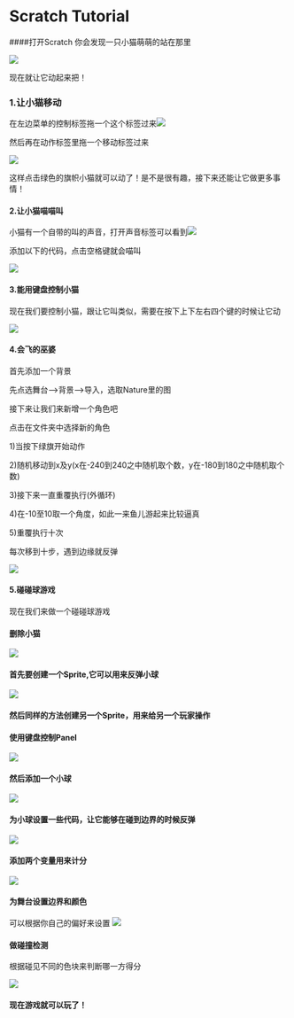 # Scratch Tutorial

####打开Scratch
你会发现一只小猫萌萌的站在那里

![](http://7u2osj.com1.z0.glb.clouddn.com/scratch_scratch.png)

现在就让它动起来把！


### 1.让小猫移动
在左边菜单的控制标签拖一个这个标签过来![](http://7u2osj.com1.z0.glb.clouddn.com/scratch_addclick.png)


然后再在动作标签里拖一个移动标签过来

![](http://7u2osj.com1.z0.glb.clouddn.com/scratch_addmove.png)

这样点击绿色的旗帜小猫就可以动了！是不是很有趣，接下来还能让它做更多事情！

#### 2.让小猫喵喵叫

小猫有一个自带的叫的声音，打开声音标签可以看到![](http://7u2osj.com1.z0.glb.clouddn.com/scratch_meaw.png)

添加以下的代码，点击空格键就会喵叫

![](http://7u2osj.com1.z0.glb.clouddn.com/scratch_addmiaocode.png)

#### 3.能用键盘控制小猫

现在我们要控制小猫，跟让它叫类似，需要在按下上下左右四个键的时候让它动

![](http://7u2osj.com1.z0.glb.clouddn.com/scratch_addmovecode.png)



#### 4.会飞的巫婆

首先添加一个背景

先点选舞台-->背景-->导入，选取Nature里的图

接下来让我们来新增一个角色吧

点击在文件夹中选择新的角色

1)当按下绿旗开始动作

2)随机移动到x及y(x在-240到240之中随机取个数，y在-180到180之中随机取个数)

3)接下来一直重覆执行(外循环)

4)在-10至10取一个角度，如此一来鱼儿游起来比较逼真

5)重覆执行十次

每次移到十步，遇到边缘就反弹

![](http://7u2osj.com1.z0.glb.clouddn.com/scratch_wizarrd.png)
#### 5.碰碰球游戏

现在我们来做一个碰碰球游戏

#### 删除小猫

![](http://7u2osj.com1.z0.glb.clouddn.com/scratchdeletecat.png)
#### 首先要创建一个Sprite,它可以用来反弹小球

![](http://7u2osj.com1.z0.glb.clouddn.com/scratchdrawnewpanel.png)
#### 然后同样的方法创建另一个Sprite，用来给另一个玩家操作


#### 使用键盘控制Panel

![](http://7u2osj.com1.z0.glb.clouddn.com/scratchmovedownandup.png)
#### 然后添加一个小球
![](http://7u2osj.com1.z0.glb.clouddn.com/scratchdrawball.png)

#### 为小球设置一些代码，让它能够在碰到边界的时候反弹
![](http://7u2osj.com1.z0.glb.clouddn.com/scratchbouncecode.png)

#### 添加两个变量用来计分
![](http://7u2osj.com1.z0.glb.clouddn.com/scratch_newVirable.png)

#### 为舞台设置边界和颜色

可以根据你自己的偏好来设置
![](http://7u2osj.com1.z0.glb.clouddn.com/scratch_stage.png)

#### 做碰撞检测
根据碰见不同的色块来判断哪一方得分

![](http://7u2osj.com1.z0.glb.clouddn.com/scratch_pongallcode.png)


#### 现在游戏就可以玩了！



